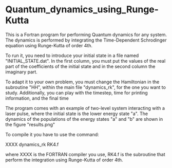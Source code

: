 # Quantum_dynamics_using_Runge-Kutta

This is a Fortran program for performing Quantum dynamics for any system. The dynamics is performed by integrating the Time-Dependent Schrodinger equation using Runge-Kutta of order 4th. 

To run it, you need to introduce your initial state in a file named "INITIAL_STATE.dat". In the first column, you must put the values of the real part of the coefficients of the initial state and in the second column the imaginary part. 

To adapt it to your own problem, you must change the Hamiltonian in the subroutine "HH", within the main file "dynamics_rk", for the one you want to study. Additionally, you can play with the timestep, time for printing information, and the final time 


The program comes with an example of two-level system interacting with a laser pulse, where the initial state is the lower energy state "a". The dynamics of the populations of the energy states "a" and "b" are shown in the figure "results.png"


To compile it you have to use the command:

XXXX  dynamics_rk RK4.f

where XXXX is the FORTRAN compiler you use, RK4.f is the subroutine that perform the integration using Runge-Kutta of order 4th.


